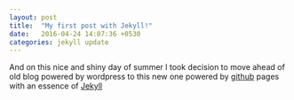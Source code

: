 ```yaml
---
layout: post
title:  "My first post with Jekyll!"
date:   2016-04-24 14:07:36 +0530
categories: jekyll update
---
```

And on this nice and shiny day of summer I took decision to move ahead of old blog powered by wordpress to this new one powered by [github][github] pages with an essence of [Jekyll][jekyll]

[github]: https://github.com/gh-pages
[jekyll]: https://jekyllrb.com/
